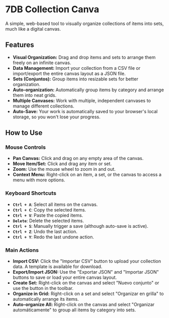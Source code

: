 # 7DB Collection Canva

A simple, web-based tool to visually organize collections of items into sets, much like a digital canvas.

## Features

-   **Visual Organization:** Drag and drop items and sets to arrange them freely on an infinite canvas.
-   **Data Management:** Import your collection from a CSV file or import/export the entire canvas layout as a JSON file.
-   **Sets (Conjuntos):** Group items into resizable sets for better organization.
-   **Auto-organization:** Automatically group items by category and arrange them into neat grids.
-   **Multiple Canvases:** Work with multiple, independent canvases to manage different collections.
-   **Auto-Save:** Your work is automatically saved to your browser's local storage, so you won't lose your progress.

## How to Use

### Mouse Controls

-   **Pan Canvas:** Click and drag on any empty area of the canvas.
-   **Move Item/Set:** Click and drag any item or set.
-   **Zoom:** Use the mouse wheel to zoom in and out.
-   **Context Menu:** Right-click on an item, a set, or the canvas to access a menu with more options.

### Keyboard Shortcuts

-   **`Ctrl + A`**: Select all items on the canvas.
-   **`Ctrl + C`**: Copy the selected items.
-   **`Ctrl + V`**: Paste the copied items.
-   **`Delete`**: Delete the selected items.
-   **`Ctrl + S`**: Manually trigger a save (although auto-save is active).
-   **`Ctrl + Z`**: Undo the last action.
-   **`Ctrl + Y`**: Redo the last undone action.

### Main Actions

-   **Import CSV:** Click the "Importar CSV" button to upload your collection data. A template is available for download.
-   **Export/Import JSON:** Use the "Exportar JSON" and "Importar JSON" buttons to save or load your entire canvas layout.
-   **Create Set:** Right-click on the canvas and select "Nuevo conjunto" or use the button in the toolbar.
-   **Organize in Grid:** Right-click on a set and select "Organizar en grilla" to automatically arrange its items.
-   **Auto-organize All:** Right-click on the canvas and select "Organizar automáticamente" to group all items by category into sets.
